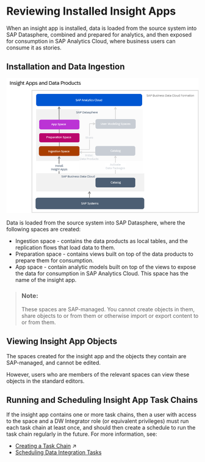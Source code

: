 <!-- loio644648756d334daaaf35d4fc9a0feeda -->

# Reviewing Installed Insight Apps

When an insight app is installed, data is loaded from the source system into SAP Datasphere, combined and prepared for analytics, and then exposed for consumption in SAP Analytics Cloud, where business users can consume it as stories.



## Installation and Data Ingestion

![](images/BDC_diagram_-_no_DBX_only_insight_apps_6ab7f36.png)

Data is loaded from the source system into SAP Datasphere, where the following spaces are created:

-   Ingestion space - contains the data products as local tables, and the replication flows that load data to them.
-   Preparation space - contains views built on top of the data products to prepare them for consumption.
-   App space - contain analytic models built on top of the views to expose the data for consumption in SAP Analytics Cloud. This space has the name of the insight app.

> ### Note:  
> These spaces are SAP-managed. You cannot create objects in them, share objects to or from them or otherwise import or export content to or from them.



<a name="loio644648756d334daaaf35d4fc9a0feeda__section_rf1_vzd_zcc"/>

## Viewing Insight App Objects

The spaces created for the insight app and the objects they contain are SAP-managed, and cannot be edited.

However, users who are members of the relevant spaces can view these objects in the standard editors.



<a name="loio644648756d334daaaf35d4fc9a0feeda__section_ds5_312_d2c"/>

## Running and Scheduling Insight App Task Chains

If the insight app contains one or more task chains, then a user with access to the space and a DW Integrator role \(or equivalent privileges\) must run each task chain at least once, and should then create a schedule to run the task chain regularly in the future. For more information, see:

-   [Creating a Task Chain](https://help.sap.com/viewer/24f836070a704022a40c15442163e5cf/DEV_CURRENT/en-US/d1afbc2b9ee84d44a00b0b777ac243e1.html "Group multiple tasks into a task chain and run them manually once, or periodically, through a schedule.") :arrow_upper_right:
-   [Scheduling Data Integration Tasks](Data-Integration-Monitor/scheduling-data-integration-tasks-7fa0762.md)


